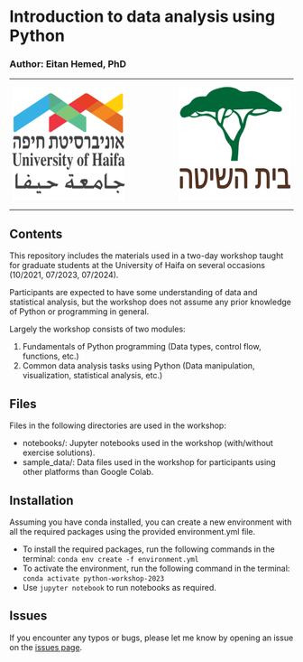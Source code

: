 # Introduction to data analysis using Python

### Author: Eitan Hemed, PhD

---
<p align="center">
<img src="https://github.com/EitanHemed/python-workshop-2023/blob/main/logos/_uni.png?raw=true" width="200" height="200" >
&nbsp&nbsp&nbsp&nbsp&nbsp&nbsp&nbsp&nbsp&nbsp&nbsp&nbsp&nbsp&nbsp&nbsp&nbsp&nbsp&nbsp&nbsp&nbsp&nbsp&nbsp&nbsp
<img src="https://github.com/EitanHemed/python-workshop-2023/blob/main/logos/_beit.png?raw=true" width="200" height="200" >
</p>

---

## Contents

This repository includes the materials used in a two-day workshop taught for graduate students at the University of 
Haifa on several occasions (10/2021, 07/2023, 07/2024). 

Participants are 
expected to have some understanding of data and statistical analysis, but the workshop does not assume any prior knowledge of Python or programming in general.


Largely the workshop consists of two modules:
1. Fundamentals of Python programming (Data types, control flow, functions, etc.)
2. Common data analysis tasks using Python (Data manipulation, visualization, statistical analysis, etc.)



## Files
Files in the following directories are used in the workshop:
* notebooks/: Jupyter notebooks used in the workshop (with/without exercise solutions).
* sample_data/: Data files used in the workshop for participants using other platforms than Google Colab.


## Installation

Assuming you have conda installed, you can create a new environment with all the required packages using the provided environment.yml file.

* To install the required packages, run the following commands in the terminal:
```conda env create -f environment.yml```
* To activate the environment, run the following command in the terminal:
```conda activate python-workshop-2023```
* Use `jupyter notebook` to run notebooks as required. 

## Issues
If you encounter any typos or bugs, please let me know by opening an issue on the [issues page](github.com/EitanHemed/python-workshop-2023/issues).

